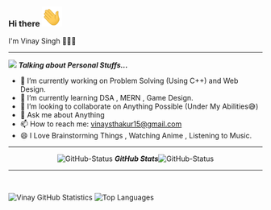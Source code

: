 ### Hi there <img src="https://raw.githubusercontent.com/ABSphreak/ABSphreak/master/gifs/Hi.gif" width="40">

I'm Vinay Singh 🙋🏻‍♂️
<hr>

<img src="https://media.giphy.com/media/ObNTw8Uzwy6KQ/giphy.gif" width="30">&nbsp;***Talking about Personal Stuffs...***

- 🔭 I’m currently working on Problem Solving (Using C++) and Web Design.
- 🌱 I’m currently learning DSA , MERN , Game Design.
- 👯 I’m looking to collaborate on Anything Possible (Under My Abilities😅)
- 💬 Ask me about Anything
- 📫 How to reach me: vinaysthakur15@gmail.com
- 😄 I Love Brainstorming Things , Watching Anime , Listening to Music.
<hr>
<p align="center">
 <img src="https://cultofthepartyparrot.com/parrots/hd/DealWithItParrot.gif" width="30" height="30" alt="GitHub-Status"/>&nbsp;<i><b>GitHub Stats</b></i><img src="https://cultofthepartyparrot.com/parrots/hd/DealWithItParrot.gif" width="30" height="30" alt="GitHub-Status"/></p>
<hr>
<br>

![Vinay GitHub Statistics](https://github-readme-streak-stats.herokuapp.com/?user=KingVinay&theme=radical)  ![Top Languages](https://github-readme-stats.vercel.app/api/top-langs/?username=KingVinay&theme=radical)

